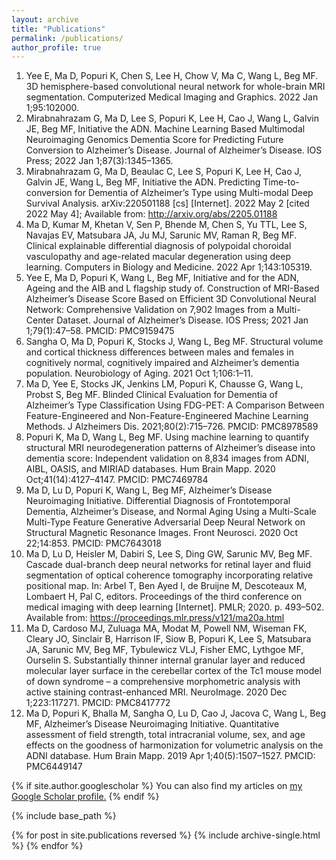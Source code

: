 ```yaml
---
layout: archive
title: "Publications"
permalink: /publications/
author_profile: true
---
```


1. Yee E, Ma D, Popuri K, Chen S, Lee H, Chow V, Ma C, Wang L, Beg MF. 3D hemisphere-based convolutional neural network for whole-brain MRI segmentation. Computerized Medical Imaging and Graphics. 2022 Jan 1;95:102000. 
2. Mirabnahrazam G, Ma D, Lee S, Popuri K, Lee H, Cao J, Wang L, Galvin JE, Beg MF, Initiative  the ADN. Machine Learning Based Multimodal Neuroimaging Genomics Dementia Score for Predicting Future Conversion to Alzheimer’s Disease. Journal of Alzheimer’s Disease. IOS Press; 2022 Jan 1;87(3):1345–1365. 
3. Mirabnahrazam G, Ma D, Beaulac C, Lee S, Popuri K, Lee H, Cao J, Galvin JE, Wang L, Beg MF, Initiative  the ADN. Predicting Time-to-conversion for Dementia of Alzheimer’s Type using Multi-modal Deep Survival Analysis. arXiv:220501188 [cs] [Internet]. 2022 May 2 [cited 2022 May 4]; Available from: http://arxiv.org/abs/2205.01188
4. Ma D, Kumar M, Khetan V, Sen P, Bhende M, Chen S, Yu TTL, Lee S, Navajas EV, Matsubara JA, Ju MJ, Sarunic MV, Raman R, Beg MF. Clinical explainable differential diagnosis of polypoidal choroidal vasculopathy and age-related macular degeneration using deep learning. Computers in Biology and Medicine. 2022 Apr 1;143:105319. 
5. Yee E, Ma D, Popuri K, Wang L, Beg MF, Initiative  and for the ADN, Ageing  and the AIB and L flagship study of. Construction of MRI-Based Alzheimer’s Disease Score Based on Efficient 3D Convolutional Neural Network: Comprehensive Validation on 7,902 Images from a Multi-Center Dataset. Journal of Alzheimer’s Disease. IOS Press; 2021 Jan 1;79(1):47–58. PMCID: PMC9159475
6. Sangha O, Ma D, Popuri K, Stocks J, Wang L, Beg MF. Structural volume and cortical thickness differences between males and females in cognitively normal, cognitively impaired and Alzheimer’s dementia population. Neurobiology of Aging. 2021 Oct 1;106:1–11. 
7. Ma D, Yee E, Stocks JK, Jenkins LM, Popuri K, Chausse G, Wang L, Probst S, Beg MF. Blinded Clinical Evaluation for Dementia of Alzheimer’s Type Classification Using FDG-PET: A Comparison Between Feature-Engineered and Non-Feature-Engineered Machine Learning Methods. J Alzheimers Dis. 2021;80(2):715–726. PMCID: PMC8978589
8. Popuri K, Ma D, Wang L, Beg MF. Using machine learning to quantify structural MRI neurodegeneration patterns of Alzheimer’s disease into dementia score: Independent validation on 8,834 images from ADNI, AIBL, OASIS, and MIRIAD databases. Hum Brain Mapp. 2020 Oct;41(14):4127–4147. PMCID: PMC7469784
9. Ma D, Lu D, Popuri K, Wang L, Beg MF, Alzheimer’s Disease Neuroimaging Initiative. Differential Diagnosis of Frontotemporal Dementia, Alzheimer’s Disease, and Normal Aging Using a Multi-Scale Multi-Type Feature Generative Adversarial Deep Neural Network on Structural Magnetic Resonance Images. Front Neurosci. 2020 Oct 22;14:853. PMCID: PMC7643018
10. Ma D, Lu D, Heisler M, Dabiri S, Lee S, Ding GW, Sarunic MV, Beg MF. Cascade dual-branch deep neural networks for retinal layer and fluid segmentation of optical coherence tomography incorporating relative positional map. In: Arbel T, Ben Ayed I, de Bruijne M, Descoteaux M, Lombaert H, Pal C, editors. Proceedings of the third conference on medical imaging with deep learning [Internet]. PMLR; 2020. p. 493–502. Available from: https://proceedings.mlr.press/v121/ma20a.html
11. Ma D, Cardoso MJ, Zuluaga MA, Modat M, Powell NM, Wiseman FK, Cleary JO, Sinclair B, Harrison IF, Siow B, Popuri K, Lee S, Matsubara JA, Sarunic MV, Beg MF, Tybulewicz VLJ, Fisher EMC, Lythgoe MF, Ourselin S. Substantially thinner internal granular layer and reduced molecular layer surface in the cerebellar cortex of the Tc1 mouse model of down syndrome – a comprehensive morphometric analysis with active staining contrast-enhanced MRI. NeuroImage. 2020 Dec 1;223:117271. PMCID: PMC8417772
12. Ma D, Popuri K, Bhalla M, Sangha O, Lu D, Cao J, Jacova C, Wang L, Beg MF, Alzheimer’s Disease Neuroimaging Initiative. Quantitative assessment of field strength, total intracranial volume, sex, and age effects on the goodness of harmonization for volumetric analysis on the ADNI database. Hum Brain Mapp. 2019 Apr 1;40(5):1507–1527. PMCID: PMC6449147


{% if site.author.googlescholar %}
  You can also find my articles on <u><a href="{{site.author.googlescholar}}">my Google Scholar profile</a>.</u> 
{% endif %}

{% include base_path %}

{% for post in site.publications reversed %}
  {% include archive-single.html %}
{% endfor %}
